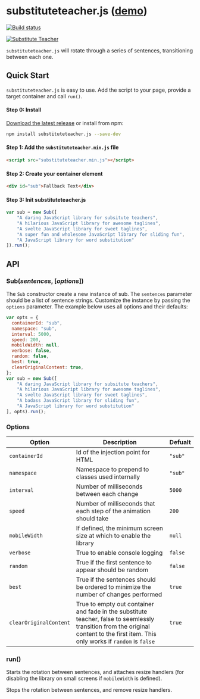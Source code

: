 substituteteacher.js ([demo][sub])
===========================

[![Build status](https://travis-ci.org/schlosser/substituteteacher.js.svg)](https://travis-ci.org/schlosser/substituteteacher.js)

[![Substitute Teacher](http://static.schlosser.io/ss/sub/sub.gif)][sub]

`substituteteacher.js` will rotate through a series of sentences, transitioning between each one.

## Quick Start

`substituteteacher.js` is easy to use. Add the script to your page, provide a target container and call `run()`.

#### Step 0: Install

[Download the latest release][download] or install from npm:

```bash
npm install substituteteacher.js --save-dev
```

#### Step 1: Add the `substituteteacher.min.js` file

```html
<script src="substituteteacher.min.js"></script>
```

#### Step 2: Create your container element

```html
<div id="sub">Fallback Text</div>
```

#### Step 3: Init substituteteacher.js

```javascript
var sub = new Sub([
    "A daring JavaScript library for subsitute teachers",
    "A hilarious JavaScript library for awesome taglines",
    "A svelte JavaScript library for sweet taglines",
    "A super fun and wholesome JavaScript library for sliding fun",
    "A JavaScript library for word substitution"
]).run();
```

## API

### Sub(_sentences_, [_options_])

The `Sub` constructor create a new instance of sub. The `sentences` parameter should be a list of sentence strings.  Customize the instance by passing the `options` parameter. The example below uses all options and their defaults:

```javascript
var opts = {
  containerId: "sub",
  namespace: "sub",
  interval: 5000,
  speed: 200,
  mobileWidth: null,
  verbose: false,
  random: false,
  best: true,
  clearOriginalContent: true,
};
var sub = new Sub([
    "A daring JavaScript library for subsitute teachers",
    "A hilarious JavaScript library for awesome taglines",
    "A svelte JavaScript library for sweet taglines",
    "A badass JavaScript library for sliding fun",
    "A JavaScript library for word substitution"
], opts).run();
```

### Options

| Option | Description | Defualt |
|--------|-------------|---------|
| `containerId` | Id of the injection point for HTML | `"sub"`
| `namespace` | Namespace to prepend to classes used internally | `"sub"`
| `interval` | Number of milliseconds between each change | `5000`
| `speed` | Number of milliseconds that each step of the animation should take | `200`
| `mobileWidth` | If defined, the minimum screen size at which to enable the library | `null` 
| `verbose` | True to enable console logging | `false`
| `random` | True if the first sentence to appear should be random | `false`
| `best` | True if the sentences should be ordered to minimize the number of changes performed | `true`
| `clearOriginalContent` | True to empty out container and fade in the substitute teacher, false to seemlessly transition from the original content to the first item. This only works if `random` is `false` | `true`

### run()

Starts the rotation between sentences, and attaches resize handlers (for disabling the library on small screens if `mobileWidth` is defined).

Stops the rotation between sentences, and remove resize handlers.

[download]: https://github.com/schlosser/substituteteacher.js/releases/download/v0.4/substituteteacher.min.js
[sub]: http://schlosser.github.io/substituteteacher.js/
